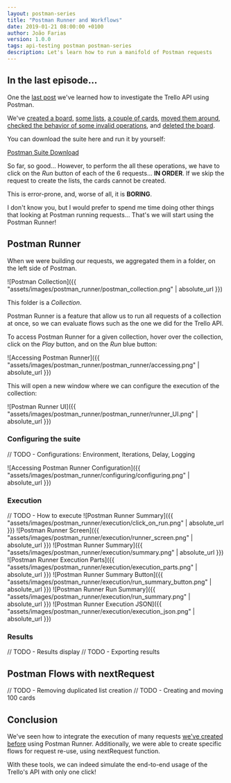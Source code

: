 ```yaml
---
layout: postman-series
title: "Postman Runner and Workflows"
date: 2019-01-21 08:00:00 +0100
author: João Farias
version: 1.0.0
tags: api-testing postman postman-series
description: Let's learn how to run a manifold of Postman requests
---
```


## In the last episode...

One the [last post](http://thatsabug.com/2019/01/10/intro_postman_trello.html) we've learned how to investigate the Trello
API using Postman.

We've [created a board](http://thatsabug.com/2019/01/10/intro_postman_trello.html#step-1-create-a-board), [some lists](http://thatsabug.com/2019/01/10/intro_postman_trello.html#step-2-create-two-lists), [a couple of cards](http://thatsabug.com/2019/01/10/intro_postman_trello.html#step-3-creating-a-card), [moved them around](http://thatsabug.com/2019/01/10/intro_postman_trello.html#step-5-moving-the-card-between-lists), [checked the behavior of some invalid operations](http://thatsabug.com/2019/01/10/intro_postman_trello.html#step-51-invalid-operations), and [deleted the board](http://thatsabug.com/2019/01/10/intro_postman_trello.html#step-6-deleting-the-board).

You can download the suite here and run it by yourself:

[Postman Suite Download](https://raw.githubusercontent.com/JoaoGFarias/JoaoGFarias.github.io/api_postman_post/assets/images/postman_intro/thats_a_bug_postman_trello.postman_collection.json)

So far, so good... However, to perform the all these operations, we have to click on the _Run_ button of each of the 6 requests... **IN ORDER**.
If we skip the request to create the lists, the cards cannot be created.

This is error-prone, and, worse of all, it is **BORING**.

I don't know you, but I would prefer to spend me time doing other things that looking at Postman running requests...
That's we will start using the Postman Runner!

## Postman Runner

When we were building our requests, we aggregated them in a folder, on the left side of Postman.

![Postman Collection]({{ "assets/images/postman_runner/postman_collection.png" | absolute_url }})

This folder is a _Collection_.

Postman Runner is a feature that allow us to run all requests of a collection at once, so we can evaluate flows such
as the one we did for the Trello API.

To access Postman Runner for a given collection, hover over the collection, click on the _Play_ button, and on the
_Run_ blue button:

![Accessing Postman Runner]({{ "assets/images/postman_runner/postman_runner/accessing.png" | absolute_url }})

This will open a new window where we can configure the execution of the collection:

![Postman Runner UI]({{ "assets/images/postman_runner/postman_runner/runner_UI.png" | absolute_url }})

### Configuring the suite

// TODO - Configurations: Environment, Iterations, Delay, Logging

![Accessing Postman Runner Configuration]({{ "assets/images/postman_runner/configuring/configuring.png" | absolute_url }})

### Execution

// TODO - How to execute
![Postman Runner Summary]({{ "assets/images/postman_runner/execution/click_on_run.png" | absolute_url }})
![Postman Runner Screen]({{ "assets/images/postman_runner/execution/runner_screen.png" | absolute_url }})
![Postman Runner Summary]({{ "assets/images/postman_runner/execution/summary.png" | absolute_url }})
![Postman Runner Execution Parts]({{ "assets/images/postman_runner/execution/execution_parts.png" | absolute_url }})
![Postman Runner Summary Button]({{ "assets/images/postman_runner/execution/run_summary_button.png" | absolute_url }})
![Postman Runner Run Summary]({{ "assets/images/postman_runner/execution/run_summary.png" | absolute_url }})
![Postman Runner Execution JSON]({{ "assets/images/postman_runner/execution/execution_json.png" | absolute_url }})

### Results

// TODO - Results display
// TODO - Exporting results

## Postman Flows with nextRequest

// TODO - Removing duplicated list creation
// TODO - Creating and moving 100 cards


## Conclusion

We've seen how to integrate the execution of many requests [we've created before](http://thatsabug.com/2019/01/10/intro_postman_trello.html) using Postman Runner. Additionally, we were able to create specific flows for request re-use, using nextRequest function.

With these tools, we can indeed simulate the end-to-end usage of the Trello's API with only one click! 